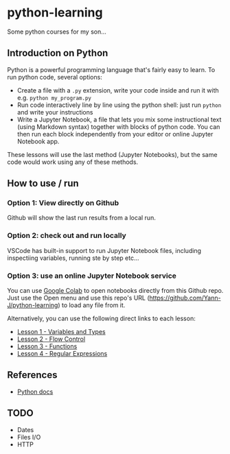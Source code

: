 # python-learning

Some python courses for my son...

## Introduction on Python

Python is a powerful programming language that's fairly easy to learn. To run python code, several options:

- Create a file with a `.py` extension, write your code inside and run it with e.g. `python my_program.py`
- Run code interactively line by line using the python shell: just run `python` and write your instructions
- Write a Jupyter Notebook, a file that lets you mix some instructional text (using Markdown syntax) together with blocks of python code. You can then run each block independently from your editor or online Jupyter Notebook app.

These lessons will use the last method (Jupyter Notebooks), but the same code would work using any of these methods.

## How to use / run

### Option 1: View directly on Github

Github will show the last run results from a local run.

### Option 2: check out and run locally

VSCode has built-in support to run Jupyter Notebook files, including inspectiing variables, running ste by step etc...

### Option 3: use an online Jupyter Notebook service

You can use [Google Colab](https://colab.research.google.com) to open notebooks directly from this Github repo. Just use the Open menu and use this repo's URL (<https://github.com/Yann-J/python-learning>) to load any file from it.

Alternatively, you can use the following direct links to each lesson:

- [Lesson 1 - Variables and Types](https://colab.research.google.com/github/Yann-J/python-learning/blob/main/Lesson%201%20-%20Variables%20and%20Types.ipynb)
- [Lesson 2 - Flow Control](https://colab.research.google.com/github/Yann-J/python-learning/blob/main/Lesson%202%20-%20Flow%20Control.ipynb)
- [Lesson 3 - Functions](https://colab.research.google.com/github/Yann-J/python-learning/blob/main/Lesson%203%20-%20Functions.ipynb)
- [Lesson 4 - Regular Expressions](https://colab.research.google.com/github/Yann-J/python-learning/blob/main/Lesson%204%20-%20Regular%20Expressions.ipynb)

## References

- [Python docs](https://docs.python.org/3/)

## TODO

- Dates
- Files I/O
- HTTP
